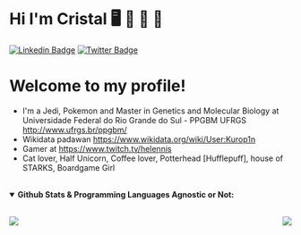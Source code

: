 # Hi I'm Cristal  🖥️ 🧬 🎲 🦄
[![Linkedin Badge](https://img.shields.io/badge/-cristal-blue?style=flat&logo=Linkedin&logoColor=white&link=https://www.linkedin.com/in/cristal-villalba-712a96101/)](https://www.linkedin.com/in/cristal-villalba-712a96101/)
[![Twitter Badge](https://img.shields.io/badge/-@aunicorn1o-1ca0f1?style=flat&labelColor=1ca0f1&logo=twitter&logoColor=white&link=https://twitter.com/aunicorn1o)](https://twitter.com/aunicorn1o)


# Welcome to my profile! 

* I'm a Jedi, Pokemon and Master in Genetics and Molecular Biology at Universidade Federal do Rio Grande do Sul - PPGBM UFRGS <http://www.ufrgs.br/ppgbm/>
* Wikidata padawan <https://www.wikidata.org/wiki/User:Kurop1n> 
* Gamer at <https://www.twitch.tv/helennis>
* Cat lover, Half Unicorn, Coffee lover, Potterhead [Hufflepuff], house of STARKS, Boardgame Girl


</details>

<br>

<details open>
 <summary><b> Github Stats & Programming Languages Agnostic or Not:</b> </summary>  

<br>

<p align = "left">
 <img src = "https://github-readme-stats.vercel.app/api?username=BragatteMAS&show_icons=true&theme=">
 <img align="right" src="https://github-readme-stats.vercel.app/api/top-langs/?username=BragatteMAS&theme=&show_icons=true&hide_border=true" />
</p>
<br/>
